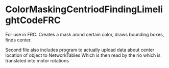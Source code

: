# ColorMaskingCentriodFindingLimelightCodeFRC
For use in FRC. Creates a mask arond certain color, draws bounding boxes, finds center.

Second file also includes program to actually upload data about center location of object to NetworkTables
Which is then read by the rio which is translated into motor rotations
